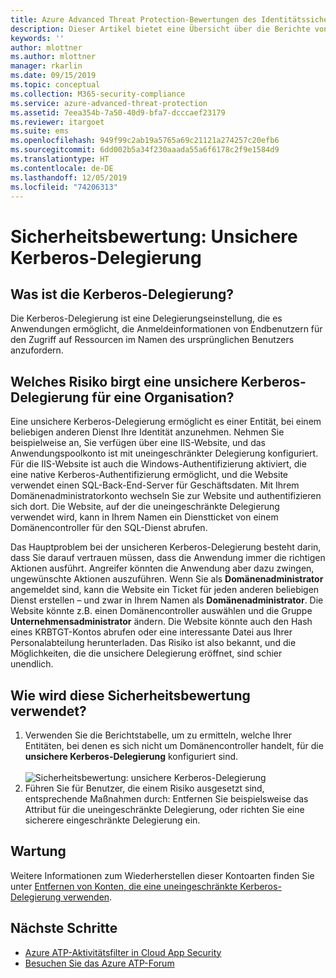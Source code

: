 ```yaml
---
title: Azure Advanced Threat Protection-Bewertungen des Identitätssicherheitsstatus von uneingeschränktem Kerberos | Microsoft-Dokumentation
description: Dieser Artikel bietet eine Übersicht über die Berichte von Azure ATP zur Bewertung des Identitätssicherheitsstatus von uneingeschränktem Kerberos.
keywords: ''
author: mlottner
ms.author: mlottner
manager: rkarlin
ms.date: 09/15/2019
ms.topic: conceptual
ms.collection: M365-security-compliance
ms.service: azure-advanced-threat-protection
ms.assetid: 7eea354b-7a50-40d9-bfa7-dcccaef23179
ms.reviewer: itargoet
ms.suite: ems
ms.openlocfilehash: 949f99c2ab19a5765a69c21121a274257c20efb6
ms.sourcegitcommit: 6dd002b5a34f230aaada55a6f6178c2f9e1584d9
ms.translationtype: HT
ms.contentlocale: de-DE
ms.lasthandoff: 12/05/2019
ms.locfileid: "74206313"
---
```

# <a name="security-assessment-unsecure-kerberos-delegation"></a>Sicherheitsbewertung: Unsichere Kerberos-Delegierung


## <a name="what-is-kerberos-delegation"></a>Was ist die Kerberos-Delegierung? 

Die Kerberos-Delegierung ist eine Delegierungseinstellung, die es Anwendungen ermöglicht, die Anmeldeinformationen von Endbenutzern für den Zugriff auf Ressourcen im Namen des ursprünglichen Benutzers anzufordern.  

## <a name="what-risk-does-unsecure-kerberos-delegation-pose-to-an-organization"></a>Welches Risiko birgt eine unsichere Kerberos-Delegierung für eine Organisation? 

Eine unsichere Kerberos-Delegierung ermöglicht es einer Entität, bei einem beliebigen anderen Dienst Ihre Identität anzunehmen. Nehmen Sie beispielweise an, Sie verfügen über eine IIS-Website, und das Anwendungspoolkonto ist mit uneingeschränkter Delegierung konfiguriert. Für die IIS-Website ist auch die Windows-Authentifizierung aktiviert, die eine native Kerberos-Authentifizierung ermöglicht, und die Website verwendet einen SQL-Back-End-Server für Geschäftsdaten. Mit Ihrem Domänenadministratorkonto wechseln Sie zur Website und authentifizieren sich dort. Die Website, auf der die uneingeschränkte Delegierung verwendet wird, kann in Ihrem Namen ein Dienstticket von einem Domänencontroller für den SQL-Dienst abrufen.

Das Hauptproblem bei der unsicheren Kerberos-Delegierung besteht darin, dass Sie darauf vertrauen müssen, dass die Anwendung immer die richtigen Aktionen ausführt. Angreifer könnten die Anwendung aber dazu zwingen, ungewünschte Aktionen auszuführen. Wenn Sie als **Domänenadministrator** angemeldet sind, kann die Website ein Ticket für jeden anderen beliebigen Dienst erstellen – und zwar in Ihrem Namen als **Domänenadministrator**. Die Website könnte z.B. einen Domänencontroller auswählen und die Gruppe **Unternehmensadministrator** ändern. Die Website könnte auch den Hash eines KRBTGT-Kontos abrufen oder eine interessante Datei aus Ihrer Personalabteilung herunterladen. Das Risiko ist also bekannt, und die Möglichkeiten, die die unsichere Delegierung eröffnet, sind schier unendlich. 

 
## <a name="how-do-i-use-this-security-assessment"></a>Wie wird diese Sicherheitsbewertung verwendet?

1. Verwenden Sie die Berichtstabelle, um zu ermitteln, welche Ihrer Entitäten, bei denen es sich nicht um Domänencontroller handelt, für die **unsichere Kerberos-Delegierung** konfiguriert sind.    
    <br>![Sicherheitsbewertung: unsichere Kerberos-Delegierung](media/atp-cas-isp-kerberos-delegation-2.png)
1. Führen Sie für Benutzer, die einem Risiko ausgesetzt sind, entsprechende Maßnahmen durch: Entfernen Sie beispielsweise das Attribut für die uneingeschränkte Delegierung, oder richten Sie eine sicherere eingeschränkte Delegierung ein.

## <a name="remediation"></a>Wartung

Weitere Informationen zum Wiederherstellen dieser Kontoarten finden Sie unter [Entfernen von Konten, die eine uneingeschränkte Kerberos-Delegierung verwenden](https://blogs.technet.microsoft.com/389thoughts/2017/04/18/get-rid-of-accounts-that-use-kerberos-unconstrained-delegation/).

## <a name="next-steps"></a>Nächste Schritte
- [Azure ATP-Aktivitätsfilter in Cloud App Security](atp-activities-filtering-mcas.md)
- [Besuchen Sie das Azure ATP-Forum](https://aka.ms/azureatpcommunity)
